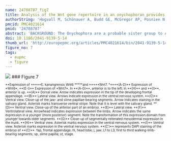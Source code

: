 ```yaml
---
name: 24708787_fig7
title: Analysis of the Wnt gene repertoire in an onychophoran provides new insights into the evolution of segmentation.
authorString: 'Hogvall M, Schönauer A, Budd GE, McGregor AP, Posnien N, Janssen R.'
pmcid: PMC4021614
pmid: '24708787'
abstract: 'BACKGROUND: The Onychophora are a probable sister group to Arthropoda, one of the most intensively studied animal phyla from a developmental perspective. Pioneering work on the fruit fly Drosophila melanogaster and subsequent investigation of other arthropods has revealed important roles for Wnt genes during many developmental processes in these animals. RESULTS: We screened the embryonic transcriptome of the onychophoran Euperipatoides kanangrensis and found that at least 11 Wnt genes are expressed during embryogenesis. These genes represent 11 of the 13 known subfamilies of Wnt genes. CONCLUSIONS: Many onychophoran Wnt genes are expressed in segment polarity gene-like patterns, suggesting a general role for these ligands during segment regionalization, as has been described in arthropods. During early stages of development, Wnt2, Wnt4, and Wnt5 are expressed in broad multiple segment-wide domains that are reminiscent of arthropod gap and Hox gene expression patterns, which suggests an early instructive role for Wnt genes during E. kanangrensis segmentation.'
doi: 10.1186/2041-9139-5-14
thumb_url: 'http://europepmc.org/articles/PMC4021614/bin/2041-9139-5-14-7.gif'
figure_no: 7
tags:
  - eupmc
  - figure
---
```

<img src='http://europepmc.org/articles/PMC4021614/bin/2041-9139-5-14-7.jpg' style='max-height: 300px'>
### Figure 7
<p style='font-size: 10px;'>**Expression of *****E. kanangrensis Wnt6 *****and *****Wnt7. *****(A-D)** Expression of *Wnt6*; **(E-I)** Expression of *Wnt7*. In **(A-G)**, anterior is to the left; in **(H)** and **(I)**, anterior is up. **(A)** Dorsal view. Arrow indicates expression in the tip of the developing frontal appendage. **(B)** Lateral view. Arrows indicate expression in the ventral nervous system. **(C)** Ventral view. Close-up of the jaw- and slime papillae-bearing segments. Arrow indicates staining in the salivary gland. Asterisk marks transverse ventral stripe. Note that it is level with the salivary gland. **(D)** Ventral view. Close-up of the anterior part of an embryo. **(E)** Lateral view. **(F)** Ventrolateral view. Arrowhead indicates expression between the limbs. Arrow indicates the same expression in a younger (more posterior) segment. Note the transformation of this expression domain from younger towards older segments. **(G)** Close-up of segmentally reiterated mesodermal expression in the trunk. **(H)** Ventral view. Asterisk marks expression in the ventral nervous system. **(I)** Ventral view. Asterisk marks expression in the ventral nervous system. **(C′)** represents DAPI staining of the embryo of **(C)**. fap, frontal appendage; hl, head lobe; j, jaw; L1 to L3, first to third walking-limb-bearing segments; sp, slime papilla; st, stage.</p>